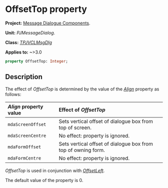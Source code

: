 # OffsetTop property

**Project:** [Message Dialogue Components](../API.md).

**Unit:** _PJMessageDialog_.

**Class:** _[TPJVCLMsgDlg](./TPJVCLMsgDlg.md)_

**Applies to:** ~>3.0

```pascal
property OffsetTop: Integer;
```

## Description

The effect of _OffsetTop_ is determined by the value of the _[Align](./TPJVCLMsgDlg-Align.md)_ property as follows:

| _Align_ property value | Effect of _OffsetTop_ |
|:-----------------------|:----------------------|
| `mdaScreenOffset` | Sets vertical offset of dialogue box from top of screen. |
| `mdaScreenCentre` | No effect: property is ignored. |
| `mdaFormOffset` | Sets vertical offset of dialogue box from top of owning form. |
| `mdaFormCentre` | No effect: property is ignored.|

_OffsetTop_ is used in conjunction with _[OffsetLeft](./TPJVCLMsgDlg-OffsetLeft.md)_.

The default value of the property is 0.
